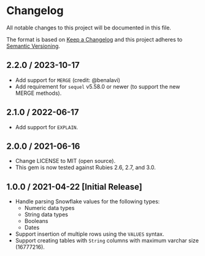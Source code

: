 # Changelog
All notable changes to this project will be documented in this file.

The format is based on [Keep a Changelog](http://keepachangelog.com/)
and this project adheres to [Semantic Versioning](http://semver.org/).

## 2.2.0 / 2023-10-17
* Add support for `MERGE` (credit: @benalavi)
* Add requirement for `sequel` v5.58.0 or newer (to support the new MERGE methods).

## 2.1.0 / 2022-06-17
* Add support for `EXPLAIN`.

## 2.0.0 / 2021-06-16
* Change LICENSE to MIT (open source).
* This gem is now tested against Rubies 2.6, 2.7, and 3.0.

## 1.0.0 / 2021-04-22 [Initial Release]
* Handle parsing Snowflake values for the following types:
    * Numeric data types
    * String data types
    * Booleans
    * Dates
* Support insertion of multiple rows using the `VALUES` syntax.
* Support creating tables with `String` columns with maximum varchar size (16777216).
